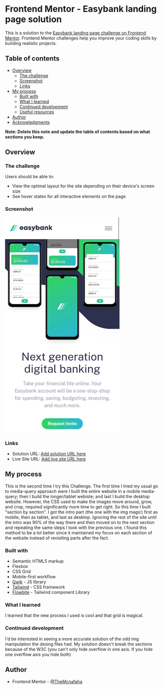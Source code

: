# Frontend Mentor - Easybank landing page solution

This is a solution to the [Easybank landing page challenge on Frontend Mentor](https://www.frontendmentor.io/challenges/easybank-landing-page-WaUhkoDN). Frontend Mentor challenges help you improve your coding skills by building realistic projects.

## Table of contents

- [Overview](#overview)
  - [The challenge](#the-challenge)
  - [Screenshot](#screenshot)
  - [Links](#links)
- [My process](#my-process)
  - [Built with](#built-with)
  - [What I learned](#what-i-learned)
  - [Continued development](#continued-development)
  - [Useful resources](#useful-resources)
- [Author](#author)
- [Acknowledgments](#acknowledgments)

**Note: Delete this note and update the table of contents based on what sections you keep.**

## Overview

### The challenge

Users should be able to:

- View the optimal layout for the site depending on their device's screen size
- See hover states for all interactive elements on the page

### Screenshot

![](./screenshot.png)

### Links

- Solution URL: [Add solution URL here](https://github.com/TheMcnafaha/front-end-neo-easy-bank/tree/main)
- Live Site URL: [Add live site URL here](https://front-end-neo-easy-bank-git-main-themcnafaha.vercel.app/)

## My process

This is the second time I try this Challenge. The first time I tried my usual go to media-query approach were I built the entire website in a mobile media-query; then I build the longer/tablet webiste;
and last I build the desktop website. However, the CSS used to make the images move around, grow, and crop, required significantly more time to get right. So this time I built "section by section".
I got the intro part (the one with the img magic) first as mobile, then as tablet, and last as desktop. Ignoring the rest of the site until the intro was 90% of the way there and then moved on to the next
section and repeating the same steps I took with the previous one. I found this method to be a lot better since it maintained my focus on each section of the website instead of revisiting parts after
the fact.

### Built with

- Semantic HTML5 markup
- Flexbox
- CSS Grid
- Mobile-first workflow
- [Qwik](https://qwik.builder.io/) - JS library
- [Tailwind](https://tailwindcss.com/) - CSS framework
- [Flowbite](https://flowbite.com/) - Tailwind component Library

### What I learned

I learned that the new process I used is cool and that grid is magical.

### Continued development

I'd be interested in seeing a more accurate solution of the odd img manipulation the desing files had. My solution doesn't break the sections because of the W3C (you can't only hide overflow in one axis.
If you hide one overflow axis you hide both)

## Author

- Frontend Mentor - [@TheMcnafaha](https://www.frontendmentor.io/profile/TheMcnafaha)
